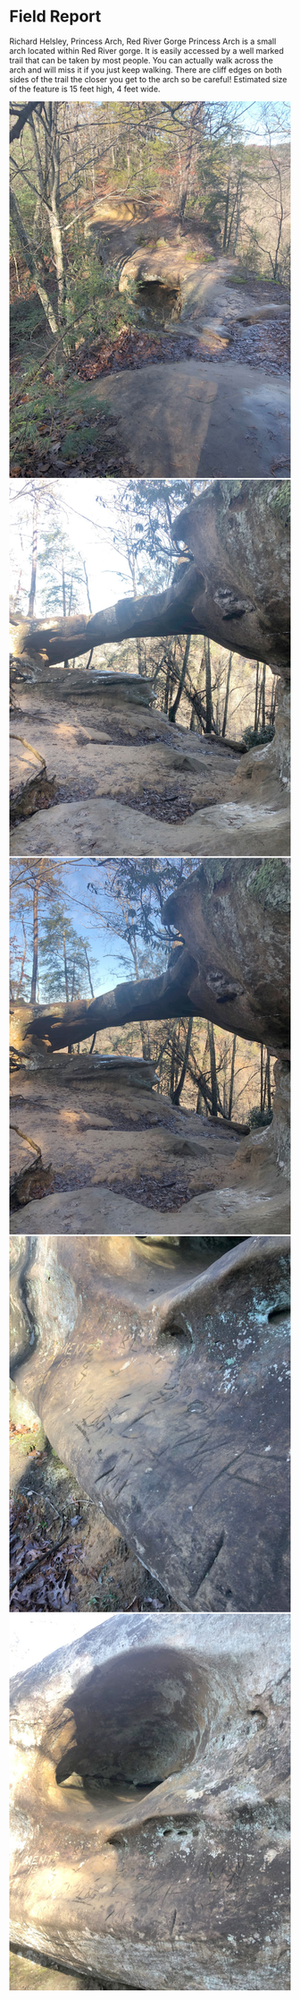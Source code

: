 # Field Report
Richard Helsley, Princess Arch, Red River Gorge
Princess Arch is a small arch located within Red River gorge. It is easily accessed by a well marked trail that can be taken by most people. You can actually walk across the arch and will miss it if you just keep walking. There are cliff edges on both sides of the trail the closer you get to the arch so be careful!
Estimated size of the feature is 15 feet high, 4 feet wide. 

![Top of Princess Arch as seen from the trail.](Arch_Top.jpg)
![Princess Arch as you step of the trail into the clearing.](Arch_Main.jpg)
![Wider Angle of the Arch itself.](Arch_Way.jpg)
![Couples Graffiti ](Graffiti.jpg)
![Strange Erosion Pocket](Erosion.jpg)
